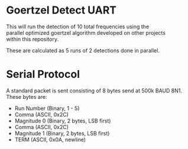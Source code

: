 # Goertzel Detect UART
This will run the detection of 10 total frequencies using the  
parallel optimized goertzel algorithm developed on other projects  
within this repository.  
  
These are calculated as 5 runs of 2 detections done in parallel.


# Serial Protocol
A standard packet is sent consisting of 8 bytes send at 500k BAUD 8N1.
These bytes are:
- Run Number (Binary, 1 - 5)
- Comma (ASCII, 0x2C)
- Magnitude 0 (Binary, 2 bytes, LSB first)
- Comma (ASCII, 0x2C)
- Magnitude 1 (Binary, 2 bytes, LSB first)
- TERM (ASCII, 0x0A, newline)